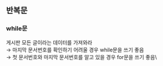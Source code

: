 ## 반복문
### while문
게시판 모든 글이라는 데이터를 가져와라 \
→ 마지막 문서번호를 확인하기 어려울 경우 while문을 쓰기 좋음\
→ 첫 문서번호와 마지막 문서번호를 알고 있을 경우 for문을 쓰기 좋음\


